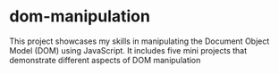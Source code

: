 # dom-manipulation
This project showcases my skills in manipulating the Document Object Model (DOM) using JavaScript. It includes five mini projects that demonstrate different aspects of DOM manipulation
